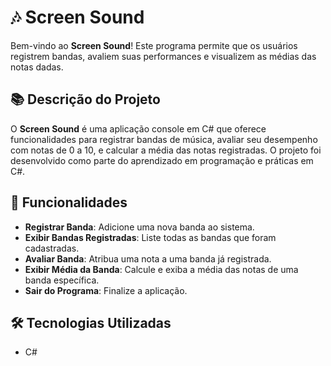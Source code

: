 # 🎶 Screen Sound

Bem-vindo ao **Screen Sound**! Este programa permite que os usuários registrem bandas, avaliem suas performances e visualizem as médias das notas dadas.

## 📚 Descrição do Projeto

O **Screen Sound** é uma aplicação console em C# que oferece funcionalidades para registrar bandas de música, avaliar seu desempenho com notas de 0 a 10, e calcular a média das notas registradas. O projeto foi desenvolvido como parte do aprendizado em programação e práticas em C#.

## 🚀 Funcionalidades

- **Registrar Banda**: Adicione uma nova banda ao sistema.
- **Exibir Bandas Registradas**: Liste todas as bandas que foram cadastradas.
- **Avaliar Banda**: Atribua uma nota a uma banda já registrada.
- **Exibir Média da Banda**: Calcule e exiba a média das notas de uma banda específica.
- **Sair do Programa**: Finalize a aplicação.

## 🛠️ Tecnologias Utilizadas

- C#
